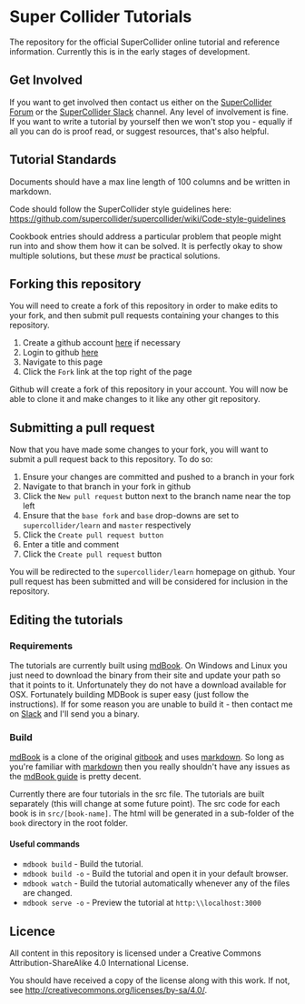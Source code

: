 # Super Collider Tutorials
The repository for the official SuperCollider online tutorial and reference information. Currently
this is in the early stages of development.

## Get Involved

If you want to get involved then contact us either on the [SuperCollider Forum][forum] or the
[SuperCollider Slack][slack] channel. Any level of involvement is fine. If you want to write a
tutorial by yourself then we won't stop you - equally if all you can do is proof read, or suggest
resources, that's also helpful.

## Tutorial Standards

Documents should have a max line length of 100 columns and be written in markdown.

Code should follow the SuperCollider style guidelines here:
https://github.com/supercollider/supercollider/wiki/Code-style-guidelines

Cookbook entries should address a particular problem that people might run into and show them how
it can be solved. It is perfectly okay to show multiple solutions, but these _must_ be practical
solutions.

## Forking this repository
You will need to create a fork of this repository in order to make edits to your fork, and then submit pull requests containing your changes to this repository.
1. Create a github account [here](https://github.com/join) if necessary
1. Login to github [here](https://github.com/login)
1. Navigate to this page
1. Click the `Fork` link at the top right of the page

Github will create a fork of this repository in your account. You will now be able to clone it and make changes to it like any other git repository.

## Submitting a pull request
Now that you have made some changes to your fork, you will want to submit a pull request back to this repository. To do so:
1. Ensure your changes are committed and pushed to a branch in your fork
1. Navigate to that branch in your fork in github
1. Click the `New pull request` button next to the branch name near the top left
1. Ensure that the `base fork` and `base` drop-downs are set to `supercollider/learn` and `master` respectively
1. Click the `Create pull request button`
1. Enter a title and comment
1. Click the `Create pull request` button

You will be redirected to the `supercollider/learn` homepage on github. Your pull request has been submitted and will be considered for inclusion in the repository.

## Editing the tutorials

### Requirements

The tutorials are currently built using [mdBook]. On Windows and Linux you just need to download
the binary from their site and update your path so that it points to it. Unfortunately they do not
have a download available for OSX. Fortunately building MDBook is super easy (just follow the
instructions). If for some reason you are unable to build it - then contact me on [Slack][slack]
and I'll send you a binary.

### Build

[mdBook] is a clone of the original [gitbook] and uses [markdown]. So long as you're familiar with
[markdown] then you really shouldn't have any issues as the [mdBook guide] is pretty decent.

Currently there are four tutorials in the src file. The tutorials are built separately (this will
change at some future point). The src code for each book is in ```src/[book-name]```. The html will
be generated in a sub-folder of the ```book``` directory in the root folder.

#### Useful commands

+ ```mdbook build``` - Build the tutorial.
+ ```mdbook build -o``` - Build the tutorial and open it in your default browser.
+ ```mdbook watch``` - Build the tutorial automatically whenever any of the
  files are changed.
+ ```mdbook serve -o``` - Preview the tutorial at ```http:\\localhost:3000```

## Licence

All content in this repository is licensed under a Creative Commons
Attribution-ShareAlike 4.0 International License.

You should have received a copy of the license along with this work.  If not,
see <http://creativecommons.org/licenses/by-sa/4.0/>.

[mdBook Guide]: https://rust-lang-nursery.github.io/mdBook/
[mdBook]: https://github.com/rust-lang-nursery/mdBook
[forum]: https://scsynth.org/
[slack]: https://join.slack.com/t/scsynth/shared_invite/enQtMzk3OTY3MzE0MTAyLWY1ZGE1MTJjYmI5NTRkZjFmNjZmNmYxOWI0NDZkNjdkMzdkNjgxNTJhZGVlOTEwYjdjMDY5OWM0ZTA4NWFiOGY
[gitbook]: https://toolchain.gitbook.com/
[markdown]: https://github.com/adam-p/markdown-here/wiki/Markdown-Cheatsheet
